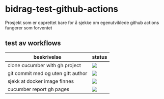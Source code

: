 # bidrag-test-github-actions

Prosjekt som er opprettet bare for å sjekke om egenutviklede github actions fungerer som forventet

## test av workflows

beskrivelse | status
---|---
clone cucumber with gh project | ![](https://github.com/navikt/bidrag-test-github-actions/workflows/test%20cucumber-clone%20action/badge.svg)
git commit med og uten gitt author | ![](https://github.com/navikt/bidrag-test-github-actions/workflows/git%20commit%20workflow/badge.svg)
sjekk at docker image finnes | ![](https://github.com/navikt/bidrag-test-github-actions/workflows/docker%20workflow/badge.svg)
cucumber report gh pages | ![](https://github.com/navikt/bidrag-test-github-actions/workflows/cucumber%20report/badge.svg)
